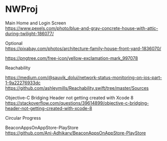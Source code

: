 # NWProj

Main Home and Login Screen <br />
https://www.pexels.com/photo/blue-and-gray-concrete-house-with-attic-during-twilight-186077/ <br />

Optional <br />
https://pixabay.com/photos/architecture-family-house-front-yard-1836070/ <br />

https://pngtree.com/free-icon/yellow-exclamation-mark_997078 <br />


Reachability <br />

https://medium.com/@sauvik_dolui/network-status-monitoring-on-ios-part-1-9a22276933dc <br />
https://github.com/ashleymills/Reachability.swift/tree/master/Sources <br />

Objective-C Bridging Header not getting created with Xcode 8 <br />
https://stackoverflow.com/questions/39614899/objective-c-bridging-header-not-getting-created-with-xcode-8 <br />

Circular Progress

BeaconAppsOnAppStore-PlayStore <br />
https://github.com/Ani-Adhikary/BeaconAppsOnAppStore-PlayStore

